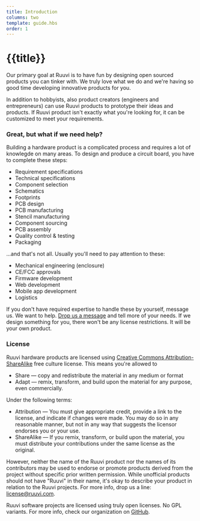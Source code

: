 ```yaml
---
title: Introduction
columns: two
template: guide.hbs
order: 1
---
```


# {{title}}

Our primary goal at Ruuvi is to have fun by designing open sourced products you can tinker with. We truly love what we do and we're having so good time developing innovative products for you. 

In addition to hobbyists, also product creators (engineers and entrepreneurs) can use Ruuvi products to prototype their ideas and products. If Ruuvi product isn't exactly what you're looking for, it can be customized to meet your requirements. 

### Great, but what if we need help?

Building a hardware product is a complicated process and requires a lot of knowlegde on many areas. To design and produce a circuit board, you have to complete these steps:

- Requirement specifications
- Technical specifications
- Component selection
- Schematics
- Footprints
- PCB design
- PCB manufacturing
- Stencil manufacturing
- Component sourcing
- PCB assembly
- Quality control & testing
- Packaging

...and that's not all. Usually you'll need to pay attention to these:

- Mechanical engineering (enclosure)
- CE/FCC approvals
- Firmware development
- Web development
- Mobile app development
- Logistics

If you don't have required expertise to handle these by yourself, message us. We want to help. [Drop us a message](mailto:info@ruuvi.com) and tell more of your needs. If we design something for you, there won't be any license restrictions. It will be your own product.

### License
Ruuvi hardware products are licensed using [Creative Commons Attribution-ShareAlike](http://creativecommons.org/licenses/by-sa/4.0/) free culture license. This means you're allowed to

- Share — copy and redistribute the material in any medium or format
- Adapt — remix, transform, and build upon the material
for any purpose, even commercially.

Under the following terms:

- Attribution — You must give appropriate credit, provide a link to the license, and indicate if changes were made. You may do so in any reasonable manner, but not in any way that suggests the licensor endorses you or your use.
- ShareAlike — If you remix, transform, or build upon the material, you must distribute your contributions under the same license as the original.

However, neither the name of the Ruuvi product nor the names of its contributors may be used to endorse or promote products derived from the project without specific prior written permission. While unofficial products should not have "Ruuvi" in their name, it's okay to describe your product in relation to the Ruuvi projects. For more info, drop us a line: [license@ruuvi.com](mailto:license@ruuvi.com).

Ruuvi software projects are licensed using truly open licenses. No GPL variants. For more info, check our organization on [GitHub](http://github.com/ruuvi).